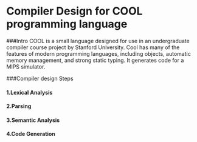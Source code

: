 # Compiler Design for COOL programming language
###Intro
COOL is a small language designed for use in an undergraduate compiler course project by Stanford University. 
Cool has many of the features of modern programming languages, including objects, automatic memory management, and strong static typing.
It generates code for a MIPS simulator.

###Compiler design Steps

#### 1.Lexical Analysis
#### 2.Parsing
#### 3.Semantic Analysis
#### 4.Code Generation
